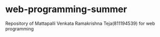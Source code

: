 # web-programming-summer
Repository of Mattapalli Venkata Ramakrishna Teja(811194539) for web programming
